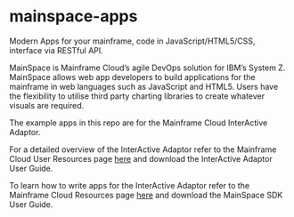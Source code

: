 # mainspace-apps
Modern Apps for your mainframe, code in JavaScript/HTML5/CSS, interface via RESTful API.

MainSpace is Mainframe Cloud’s agile DevOps solution for IBM’s System Z.  
MainSpace allows web app developers to build applications for the mainframe in web languages such as JavaScript and HTML5. Users have the flexibility to utilise third party charting libraries to create whatever visuals are required.

The example apps in this repo are for the Mainframe Cloud InterActive Adaptor.

For a detailed overview of the InterActive Adaptor refer to the Mainframe Cloud User Resources page [here](http://www.mainframecloud.com/#user-resources) and download the InterActive Adaptor User Guide.

To learn how to write apps for the InterActive Adaptor refer to the Mainframe Cloud Resources page [here](http://www.mainframecloud.com/#user-resources) and download the MainSpace SDK User Guide.
